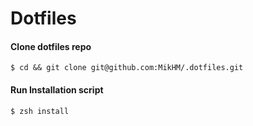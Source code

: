 Dotfiles
===


#### Clone dotfiles repo
`$ cd && git clone git@github.com:MikHM/.dotfiles.git`


#### Run Installation script

`$ zsh install`

